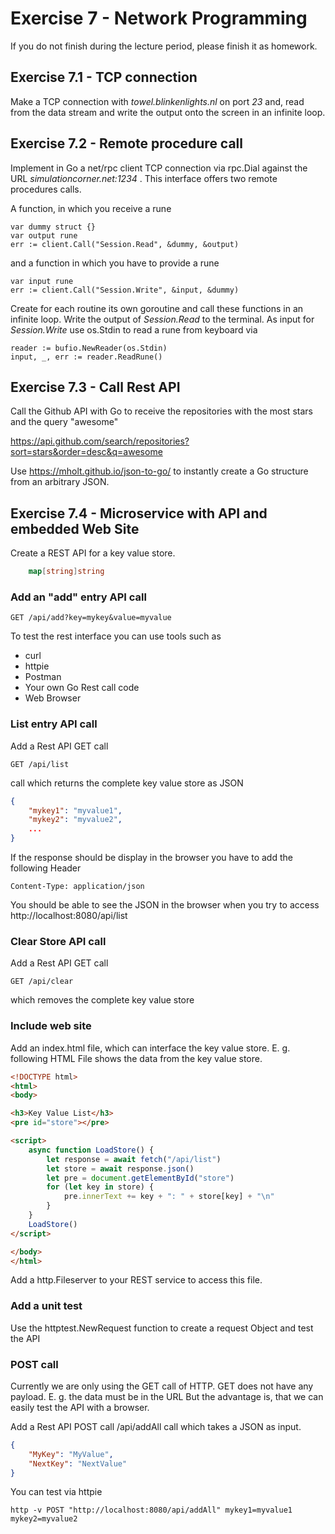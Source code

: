 # Exercise 7 - Network Programming

If you do not finish during the lecture period, please finish it as homework.

## Exercise 7.1 - TCP connection

Make a TCP connection with *towel.blinkenlights.nl* on port *23* and, read from the data stream and write the output onto the screen in an infinite loop.

## Exercise 7.2 - Remote procedure call

Implement in Go a net/rpc client TCP connection via rpc.Dial against the URL *simulationcorner.net:1234* . 
This interface offers two remote procedures calls.

A function, in which you receive a rune

    var dummy struct {}
    var output rune
    err := client.Call("Session.Read", &dummy, &output)

and a function in which you have to provide a rune

    var input rune
    err := client.Call("Session.Write", &input, &dummy)

Create for each routine its own goroutine and call these functions in an infinite loop. Write the output of *Session.Read* to the terminal. As input for *Session.Write* use os.Stdin to read a rune from keyboard via

    reader := bufio.NewReader(os.Stdin)
    input, _, err := reader.ReadRune()

## Exercise 7.3 - Call Rest API

Call the Github API with Go to receive the repositories with the most stars and the query "awesome"

https://api.github.com/search/repositories?sort=stars&order=desc&q=awesome

Use https://mholt.github.io/json-to-go/ to instantly create a Go structure from an arbitrary JSON.

## Exercise 7.4 - Microservice with API and embedded Web Site

Create a REST API for a key value store.

```Go
    map[string]string
```

### Add an "add" entry API call

```
GET /api/add?key=mykey&value=myvalue
```

To test the rest interface you can use tools such as
- curl
- httpie
- Postman
- Your own Go Rest call code
- Web Browser

###  List entry API call

Add a Rest API GET call
```
GET /api/list 
```
call which returns the complete key value store as JSON

```JSON
{
    "mykey1": "myvalue1",
    "mykey2": "myvalue2",
    ...
}
```

If the response should be display in the browser you have to add the following Header
```HTTP
Content-Type: application/json
```

You should be able to see the JSON in the browser when you try to access http://localhost:8080/api/list

### Clear Store API call

Add a Rest API GET call
```
GET /api/clear
```
which removes the complete key value store

###  Include web site

Add an index.html file, which can interface the key value store. E. g. following HTML File shows the data from the key value store.

```HTML
<!DOCTYPE html>
<html>
<body>

<h3>Key Value List</h3>
<pre id="store"></pre>

<script>
    async function LoadStore() {
        let response = await fetch("/api/list")
        let store = await response.json()
        let pre = document.getElementById("store")
        for (let key in store) {
            pre.innerText += key + ": " + store[key] + "\n"
        }
    }
    LoadStore()
</script>

</body>
</html>
```

Add a http.Fileserver to your REST service to access this file.

### Add a unit test

Use the httptest.NewRequest function to create a request Object and test the API

### POST call

Currently we are only using the GET call of HTTP. GET does not have any payload. E. g. the data must be in the URL 
But the advantage is, that we can easily test the API with a browser.

Add a Rest API POST call /api/addAll call which takes a JSON as input.

```Json
{ 
    "MyKey": "MyValue",
    "NextKey": "NextValue"
}
```

You can test via httpie

```
http -v POST "http://localhost:8080/api/addAll" mykey1=myvalue1 mykey2=myvalue2
```